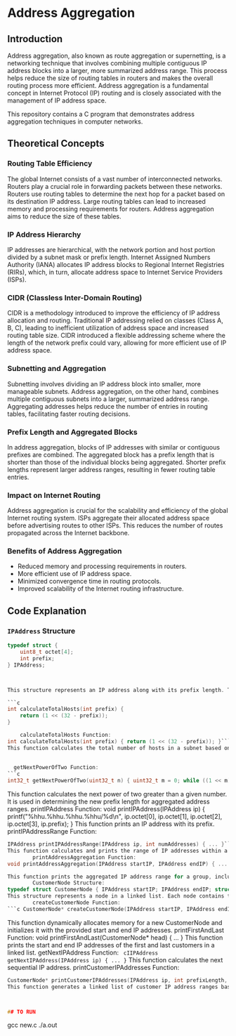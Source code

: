 # Address Aggregation 

## Introduction
Address aggregation, also known as route aggregation or supernetting, is a networking technique that involves combining multiple contiguous IP address blocks into a larger, more summarized address range. This process helps reduce the size of routing tables in routers and makes the overall routing process more efficient. Address aggregation is a fundamental concept in Internet Protocol (IP) routing and is closely associated with the management of IP address space.

This repository contains a C program that demonstrates address aggregation techniques in computer networks.

## Theoretical Concepts

### Routing Table Efficiency
The global Internet consists of a vast number of interconnected networks. Routers play a crucial role in forwarding packets between these networks. Routers use routing tables to determine the next hop for a packet based on its destination IP address. Large routing tables can lead to increased memory and processing requirements for routers. Address aggregation aims to reduce the size of these tables.

### IP Address Hierarchy
IP addresses are hierarchical, with the network portion and host portion divided by a subnet mask or prefix length. Internet Assigned Numbers Authority (IANA) allocates IP address blocks to Regional Internet Registries (RIRs), which, in turn, allocate address space to Internet Service Providers (ISPs).

### CIDR (Classless Inter-Domain Routing)
CIDR is a methodology introduced to improve the efficiency of IP address allocation and routing. Traditional IP addressing relied on classes (Class A, B, C), leading to inefficient utilization of address space and increased routing table size. CIDR introduced a flexible addressing scheme where the length of the network prefix could vary, allowing for more efficient use of IP address space.

### Subnetting and Aggregation
Subnetting involves dividing an IP address block into smaller, more manageable subnets. Address aggregation, on the other hand, combines multiple contiguous subnets into a larger, summarized address range. Aggregating addresses helps reduce the number of entries in routing tables, facilitating faster routing decisions.

### Prefix Length and Aggregated Blocks
In address aggregation, blocks of IP addresses with similar or contiguous prefixes are combined. The aggregated block has a prefix length that is shorter than those of the individual blocks being aggregated. Shorter prefix lengths represent larger address ranges, resulting in fewer routing table entries.

### Impact on Internet Routing
Address aggregation is crucial for the scalability and efficiency of the global Internet routing system. ISPs aggregate their allocated address space before advertising routes to other ISPs. This reduces the number of routes propagated across the Internet backbone.

### Benefits of Address Aggregation
- Reduced memory and processing requirements in routers.
- More efficient use of IP address space.
- Minimized convergence time in routing protocols.
- Improved scalability of the Internet routing infrastructure.

## Code Explanation

### `IPAddress` Structure
```c
typedef struct { 
    uint8_t octet[4]; 
    int prefix; 
} IPAddress;



This structure represents an IP address along with its prefix length. The octet array stores the four octets of the IP address, and the prefix variable stores the length of the prefix.

```c
int calculateTotalHosts(int prefix) { 
    return (1 << (32 - prefix)); 
}

```
```c
	calculateTotalHosts Function:
int calculateTotalHosts(int prefix) { return (1 << (32 - prefix)); }```
This function calculates the total number of hosts in a subnet based on its prefix length.
		
  
  getNextPowerOfTwo Function:
```c
int32_t getNextPowerOfTwo(uint32_t n) { uint32_t m = 0; while ((1 << m) < n) { m++; } return m; }
```
This function calculates the next power of two greater than a given number. It is used in determining the new prefix length for aggregated address ranges.
		printIPAddress Function:
void printIPAddress(IPAddress ip) { printf("%hhu.%hhu.%hhu.%hhu/%d\n", ip.octet[0], ip.octet[1], ip.octet[2], ip.octet[3], ip.prefix); }
This function prints an IP address with its prefix.
		printIPAddressRange Function:
```c
IPAddress printIPAddressRange(IPAddress ip, int numAddresses) { ... }```
This function calculates and prints the range of IP addresses within a subnet, given the starting IP address and the number of addresses required.
		printAddressAggregation Function:
void printAddressAggregation(IPAddress startIP, IPAddress endIP) { ... }

This function prints the aggregated IP address range for a group, including the start and end IP addresses.
		CustomerNode Structure:
typedef struct CustomerNode { IPAddress startIP; IPAddress endIP; struct CustomerNode* next; } CustomerNode;
This structure represents a node in a linked list. Each node contains the start and end IP addresses of a customer range, along with a pointer to the next node in the list.
		createCustomerNode Function:
```c CustomerNode* createCustomerNode(IPAddress startIP, IPAddress endIP) { ... }
```
This function dynamically allocates memory for a new CustomerNode and initializes it with the provided start and end IP addresses.
		printFirstAndLast Function:
void printFirstAndLast(CustomerNode* head) { ... }
This function prints the start and end IP addresses of the first and last customers in a linked list.
		getNextIPAddress Function:
``` cIIPAddress getNextIPAddress(IPAddress ip) { ... }```
This function calculates the next sequential IP address.
		printCustomerIPAddresses Function:
``` c
CustomerNode* printCustomerIPAddresses(IPAddress ip, int prefixLength, int numCustomers, int numAddressesPerCustomer) { ... }```
This function generates a linked list of customer IP address ranges based on the given parameters.



## TO RUN
```
gcc new.c
./a.out
```
